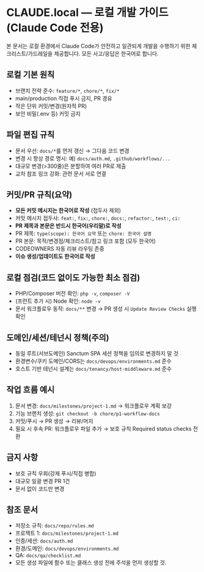 # CLAUDE.local — 로컬 개발 가이드(Claude Code 전용)

본 문서는 로컬 환경에서 Claude Code가 안전하고 일관되게 개발을 수행하기 위한 체크리스트/가드레일을 제공합니다. 모든 사고/응답은 한국어로 합니다.

## 로컬 기본 원칙
- 브랜치 전략 준수: `feature/*`, `chore/*`, `fix/*`
- main/production 직접 푸시 금지, PR 경유
- 작은 단위 커밋/변경(원자적 PR)
- 보안 비밀(.env 등) 커밋 금지

## 파일 편집 규칙
- 문서 우선: `docs/*`를 먼저 갱신 → 그다음 코드 변경
- 변경 시 항상 경로 명시: 예) `docs/auth.md`, `.github/workflows/...`
- 대규모 변경(>300줄)은 분할하여 여러 PR로 제출
- 교차 참조 링크 강화: 관련 문서 서로 연결

## 커밋/PR 규칙(요약)
- **모든 커밋 메시지는 한국어로 작성** (접두사 제외)
- 커밋 메시지 접두사: `feat:`, `fix:`, `chore:`, `docs:`, `refactor:`, `test:`, `ci:`
- **PR 제목과 본문은 반드시 한국어(우리말)로 작성**
- PR 제목: `type(scope): 한국어 요약` 또는 `chore: 한국어 설명`
- PR 본문: 목적/변경점/체크리스트/참고 링크 포함 (모두 한국어)
- CODEOWNERS 자동 리뷰 라우팅 존중
- **이슈 생성/업데이트도 한국어로 작성**

## 로컬 점검(코드 없이도 가능한 최소 점검)
- PHP/Composer 버전 확인: `php -v`, `composer -V`
- (프런트 추가 시) Node 확인: `node -v`
- 문서 워크플로우 동작: `docs/**` 변경 → PR 생성 시 `Update Review Checks` 실행 확인

## 도메인/세션/테넌시 정책(주의)
- 동일 루트(서브도메인) Sanctum SPA 세션 정책을 임의로 변경하지 말 것
- 환경변수/쿠키 도메인/CORS는 `docs/devops/environments.md` 준수
- 호스트 기반 테넌시 설계는 `docs/tenancy/host-middleware.md` 준수

## 작업 흐름 예시
1) 문서 변경: `docs/milestones/project-1.md` → 워크플로우 계획 보강
2) 기능 브랜치 생성: `git checkout -b chore/p1-workflow-docs`
3) 커밋/푸시 → PR 생성 → 리뷰/머지
4) 필요 시 후속 PR: 워크플로우 파일 추가 → 보호 규칙 Required status checks 전환

## 금지 사항
- 보호 규칙 우회(강제 푸시/직접 병합)
- 대규모 일괄 변경 PR 1건
- 문서 없이 코드만 변경

## 참조 문서
- 저장소 규칙: `docs/repo/rules.md`
- 프로젝트 1: `docs/milestones/project-1.md`
- 인증/세션: `docs/auth.md`
- 환경/도메인: `docs/devops/environments.md`
- QA: `docs/qa/checklist.md`
- 모든 생성 파일에 함수 또는 클래스 생성 전에 주석을 먼저 생성할 것.